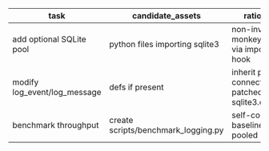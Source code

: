 | task | candidate_assets | rationale |
|---|---|---|
| add optional SQLite pool | python files importing sqlite3 | non-invasive monkey-patch via import hook |
| modify log_event/log_message | defs if present | inherit pooled connect via patched sqlite3.connect |
| benchmark throughput | create scripts/benchmark_logging.py | self-contained baseline vs. pooled |
